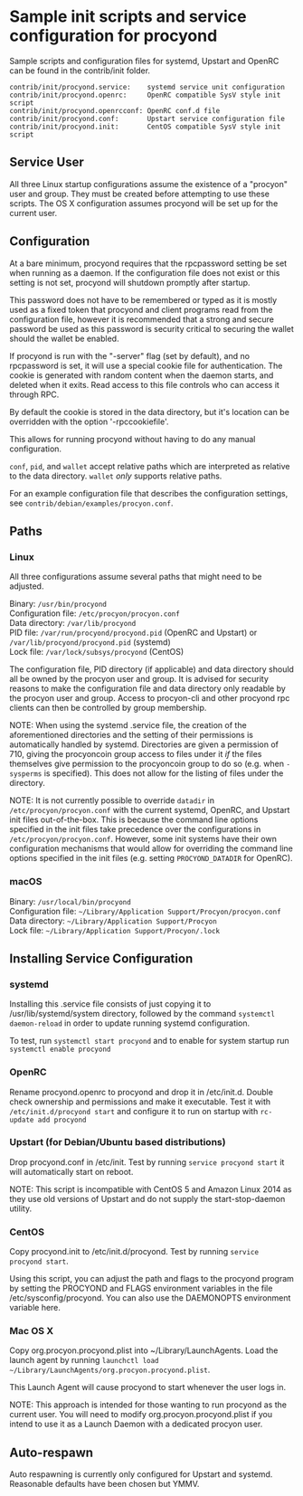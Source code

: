 Sample init scripts and service configuration for procyond
==========================================================

Sample scripts and configuration files for systemd, Upstart and OpenRC
can be found in the contrib/init folder.

    contrib/init/procyond.service:    systemd service unit configuration
    contrib/init/procyond.openrc:     OpenRC compatible SysV style init script
    contrib/init/procyond.openrcconf: OpenRC conf.d file
    contrib/init/procyond.conf:       Upstart service configuration file
    contrib/init/procyond.init:       CentOS compatible SysV style init script

Service User
---------------------------------

All three Linux startup configurations assume the existence of a "procyon" user
and group.  They must be created before attempting to use these scripts.
The OS X configuration assumes procyond will be set up for the current user.

Configuration
---------------------------------

At a bare minimum, procyond requires that the rpcpassword setting be set
when running as a daemon.  If the configuration file does not exist or this
setting is not set, procyond will shutdown promptly after startup.

This password does not have to be remembered or typed as it is mostly used
as a fixed token that procyond and client programs read from the configuration
file, however it is recommended that a strong and secure password be used
as this password is security critical to securing the wallet should the
wallet be enabled.

If procyond is run with the "-server" flag (set by default), and no rpcpassword is set,
it will use a special cookie file for authentication. The cookie is generated with random
content when the daemon starts, and deleted when it exits. Read access to this file
controls who can access it through RPC.

By default the cookie is stored in the data directory, but it's location can be overridden
with the option '-rpccookiefile'.

This allows for running procyond without having to do any manual configuration.

`conf`, `pid`, and `wallet` accept relative paths which are interpreted as
relative to the data directory. `wallet` *only* supports relative paths.

For an example configuration file that describes the configuration settings,
see `contrib/debian/examples/procyon.conf`.

Paths
---------------------------------

### Linux

All three configurations assume several paths that might need to be adjusted.

Binary:              `/usr/bin/procyond`  
Configuration file:  `/etc/procyon/procyon.conf`  
Data directory:      `/var/lib/procyond`  
PID file:            `/var/run/procyond/procyond.pid` (OpenRC and Upstart) or `/var/lib/procyond/procyond.pid` (systemd)  
Lock file:           `/var/lock/subsys/procyond` (CentOS)  

The configuration file, PID directory (if applicable) and data directory
should all be owned by the procyon user and group.  It is advised for security
reasons to make the configuration file and data directory only readable by the
procyon user and group.  Access to procyon-cli and other procyond rpc clients
can then be controlled by group membership.

NOTE: When using the systemd .service file, the creation of the aforementioned
directories and the setting of their permissions is automatically handled by
systemd. Directories are given a permission of 710, giving the procyoncoin group
access to files under it _if_ the files themselves give permission to the
procyoncoin group to do so (e.g. when `-sysperms` is specified). This does not allow
for the listing of files under the directory.

NOTE: It is not currently possible to override `datadir` in
`/etc/procyon/procyon.conf` with the current systemd, OpenRC, and Upstart init
files out-of-the-box. This is because the command line options specified in the
init files take precedence over the configurations in
`/etc/procyon/procyon.conf`. However, some init systems have their own
configuration mechanisms that would allow for overriding the command line
options specified in the init files (e.g. setting `PROCYOND_DATADIR` for
OpenRC).

### macOS

Binary:              `/usr/local/bin/procyond`  
Configuration file:  `~/Library/Application Support/Procyon/procyon.conf`  
Data directory:      `~/Library/Application Support/Procyon`  
Lock file:           `~/Library/Application Support/Procyon/.lock`  

Installing Service Configuration
-----------------------------------

### systemd

Installing this .service file consists of just copying it to
/usr/lib/systemd/system directory, followed by the command
`systemctl daemon-reload` in order to update running systemd configuration.

To test, run `systemctl start procyond` and to enable for system startup run
`systemctl enable procyond`

### OpenRC

Rename procyond.openrc to procyond and drop it in /etc/init.d.  Double
check ownership and permissions and make it executable.  Test it with
`/etc/init.d/procyond start` and configure it to run on startup with
`rc-update add procyond`

### Upstart (for Debian/Ubuntu based distributions)

Drop procyond.conf in /etc/init.  Test by running `service procyond start`
it will automatically start on reboot.

NOTE: This script is incompatible with CentOS 5 and Amazon Linux 2014 as they
use old versions of Upstart and do not supply the start-stop-daemon utility.

### CentOS

Copy procyond.init to /etc/init.d/procyond. Test by running `service procyond start`.

Using this script, you can adjust the path and flags to the procyond program by
setting the PROCYOND and FLAGS environment variables in the file
/etc/sysconfig/procyond. You can also use the DAEMONOPTS environment variable here.

### Mac OS X

Copy org.procyon.procyond.plist into ~/Library/LaunchAgents. Load the launch agent by
running `launchctl load ~/Library/LaunchAgents/org.procyon.procyond.plist`.

This Launch Agent will cause procyond to start whenever the user logs in.

NOTE: This approach is intended for those wanting to run procyond as the current user.
You will need to modify org.procyon.procyond.plist if you intend to use it as a
Launch Daemon with a dedicated procyon user.

Auto-respawn
-----------------------------------

Auto respawning is currently only configured for Upstart and systemd.
Reasonable defaults have been chosen but YMMV.

